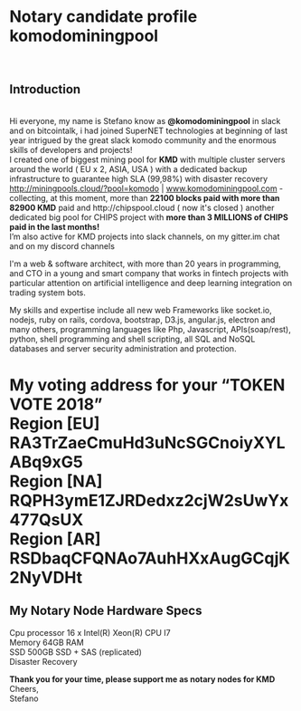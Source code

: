 <h1>Notary candidate profile komodominingpool</h1>
<br>
 <h2> Introduction</h2>
<br>
Hi everyone, my name is Stefano know as <strong>@komodominingpool</strong> in slack and on bitcointalk, i had joined SuperNET technologies at beginning of last year intrigued by the great slack komodo community and the enormous skills of developers and projects!<br>
  I created one of biggest mining pool for <strong>KMD</strong> with multiple cluster servers around the world ( EU x 2, ASIA, USA ) with a dedicated backup infrastructure to guarantee high SLA (99,98%) with disaster recovery <a href="http://miningpools.cloud/?pool=komodo">http://miningpools.cloud/?pool=komodo</a> | <a href="http://www.komodominingpool.com">www.komodominingpool.com</a> -  collecting, at this moment, more than <strong>22100 blocks paid with more than 82900 KMD</strong> paid and http://chipspool.cloud ( now it's closed ) another dedicated big pool for CHIPS project with <strong>more than 3 MILLIONS of CHIPS paid in the last months!</strong><br>
I’m also active for KMD projects into slack channels, on my gitter.im chat and on my discord channels
<p>I'm a web &amp; software architect, with more than 20 years in programming, and CTO in a young and smart company that works in fintech projects with particular attention on artificial intelligence  and deep learning integration on trading system bots.</p>
<p>My skills and expertise include all new web Frameworks like socket.io, nodejs, ruby on rails, cordova, bootstrap, D3.js, angular.js, electron and many others, programming languages like Php, Javascript, APIs(soap/rest), python, shell programming and shell scripting, all SQL and NoSQL databases and server security administration and protection.<br>
</p>
<h1>My voting address for your “TOKEN VOTE 2018”<br>
  Region [EU] RA3TrZaeCmuHd3uNcSGCnoiyXYLABq9xG5<br>
  Region [NA] RQPH3ymE1ZJRDedxz2cjW2sUwYx477QsUX<br>
  Region [AR] RSDbaqCFQNAo7AuhHXxAugGCqjK2NyVDHt<br></h1>
<h2>My Notary Node Hardware Specs</h2>
<p>Cpu processor         16 x Intel(R) Xeon(R) CPU I7 <br>
  Memory                    64GB RAM<br>
  SSD                         500GB SSD + SAS (replicated)<br>
Disaster Recovery</p>
<p><strong>Thank you for your time, please support me as notary nodes for KMD</strong><br>
  Cheers,<br>
Stefano</p>
